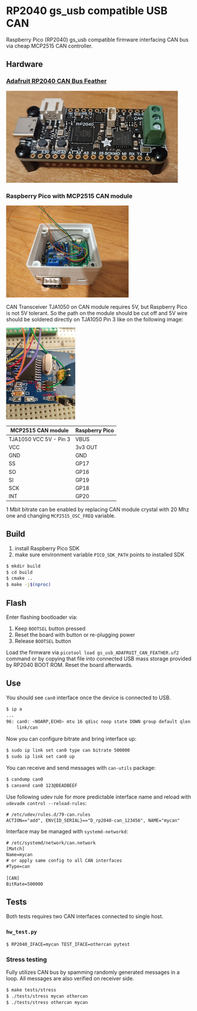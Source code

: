 # RP2040 gs_usb compatible USB CAN

Raspberry Pico (RP2040) gs_usb compatible firmware interfacing CAN bus via cheap MCP2515 CAN controller.



## Hardware
### [Adafruit RP2040 CAN Bus Feather](https://www.adafruit.com/product/5724)
<img src="docs/adafruit_can_feather.jpg" height=250px>


### Raspberry Pico with MCP2515 CAN module
<img src="docs/box.jpg" height="250px">

CAN Transceiver TJA1050 on CAN module requires 5V, but Raspberry Pico is not 5V tolerant. So the path on the module should be cut off and 5V wire should be soldered directly on TJA1050 Pin 3 like on the following image:

<img src="docs/module_fix.jpg" height="250px">

| MCP2515 CAN module     | Raspberry Pico |
|------------------------|----------------|
| TJA1050 VCC 5V - Pin 3 | VBUS           |
| VCC                    | 3v3 OUT        |
| GND                    | GND            |
| SS                     | GP17           |
| SO                     | GP16           |
| SI                     | GP19           |
| SCK                    | GP18           |
| INT                    | GP20           |

1 Mbit bitrate can be enabled by replacing CAN module crystal with 20 Mhz one and changing `MCP2515_OSC_FREQ` variable.

## Build
1. install Raspberry Pico SDK
2. make sure environment variable `PICO_SDK_PATH` points to installed SDK

```sh
$ mkdir build
$ cd build
$ cmake ..
$ make -j$(nproc)
```

## Flash
Enter flashing bootloader via:
1) Keep `BOOTSEL` button pressed
2) Reset the board with button or re-plugging power
3) Release `BOOTSEL` button

Load the firmware via `picotool load gs_usb_ADAFRUIT_CAN_FEATHER.uf2` command or by copying that file into connected USB mass storage provided by RP2040 BOOT ROM.
Reset the board afterwards.


## Use
You should see `can0` interface once the device is connected to USB.
```sh
$ ip a
...
96: can0: <NOARP,ECHO> mtu 16 qdisc noop state DOWN group default qlen 10
    link/can
```

Now you can configure bitrate and bring interface up:
```sh
$ sudo ip link set can0 type can bitrate 500000
$ sudo ip link set can0 up
```

You can receive and send messages with `can-utils` package:
```sh
$ candump can0
$ cansend can0 123@DEADBEEF
```

Use following udev rule for more predictable interface name and reload with `udevadm control --reload-rules`:
```
# /etc/udev/rules.d/79-can.rules
ACTION=="add", ENV{ID_SERIAL}=="D_rp2040-can_123456", NAME="mycan"
```

Interface may be managed with `systemd-networkd`:
```
# /etc/systemd/network/can.network
[Match]
Name=mycan
# or apply same config to all CAN interfaces
#Type=can

[CAN]
BitRate=500000
```

## Tests
Both tests requires two CAN interfaces connected to single host.

### `hw_test.py`
```sh
$ RP2040_IFACE=mycan TEST_IFACE=othercan pytest
```

### Stress testing
Fully utilizes CAN bus by spamming randomly generated messages in a loop. All messages are also verified on receiver side. 
```sh
$ make tests/stress
$ ./tests/stress mycan othercan
$ ./tests/stress othercan mycan
```


